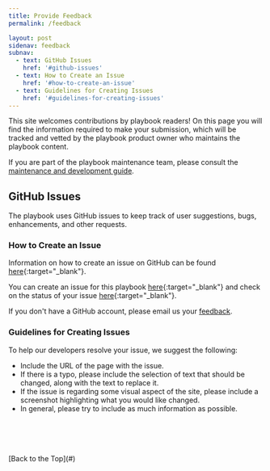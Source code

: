 ```yaml
---
title: Provide Feedback
permalink: /feedback

layout: post
sidenav: feedback
subnav:
  - text: GitHub Issues
    href: '#github-issues'
  - text: How to Create an Issue
    href: '#how-to-create-an-issue'
  - text: Guidelines for Creating Issues
    href: '#guidelines-for-creating-issues'
---
```

This site welcomes contributions by playbook readers! On this page you will find the information required to make your submission, which will be tracked and vetted by the playbook product owner who maintains the playbook content.

If you are part of the playbook maintenance team, please consult the [maintenance and development guide](/CITZ-IMB-playbook/maintenanceanddevelopment).

## GitHub Issues
The playbook uses GitHub issues to keep track of user suggestions, bugs, enhancements, and other requests.

### How to Create an Issue
Information on how to create an issue on GitHub can be found [here](https://help.github.com/en/github/managing-your-work-on-github/creating-an-issue){:target="_blank"}. 

You can create an issue for this playbook [here](https://github.com/bcgov/CITZ-IMB-playbook/issues/new/){:target="_blank"} and check on the status of your issue [here](https://github.com/bcgov/CITZ-IMB-playbook/issues){:target="_blank"}.

If you don't have a GitHub account, please email us your [feedback](mailto:robert.w.kobenter@gov.bc.ca).

### Guidelines for Creating Issues
To help our developers resolve your issue, we suggest the following:
- Include the URL of the page with the issue.
- If there is a typo, please include the selection of text that should be changed, along with the text to replace it.
- If the issue is regarding some visual aspect of the site, please include a screenshot highlighting what you would like changed.
- In general, please try to include as much information as possible.

<br>
<br>
<br>
<br>
[Back to the Top](#)


